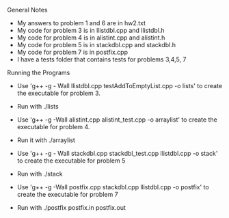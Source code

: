 General Notes

- My answers to problem 1 and 6 are in hw2.txt
- My code for problem 3 is in llistdbl.cpp and llistdbl.h
- My code for problem 4 is in alistint.cpp and alistint.h
- My code for problem 5 is in stackdbl.cpp and stackdbl.h
- My code for problem 7 is in postfix.cpp
- I have a tests folder that contains tests for problems 3,4,5, 7

Running the Programs

- Use 'g++ -g - Wall llistdbl.cpp testAddToEmptyList.cpp -o lists' to create the executable for problem 3.
- Run with ./lists

- Use 'g++ -g -Wall alistint.cpp alistint_test.cpp -o arraylist' to create the executable for problem 4.
- Run it with ./arraylist

- Use 'g++ -g - Wall stackdbl.cpp stackdbl_test.cpp llistdbl.cpp -o stack' to create the executable for problem 5
- Run with ./stack

- Use 'g++ -g -Wall postfix.cpp stackdbl.cpp llistdbl.cpp -o postfix' to create the executable for problem 7
- Run with ./postfix postfix.in postfix.out
